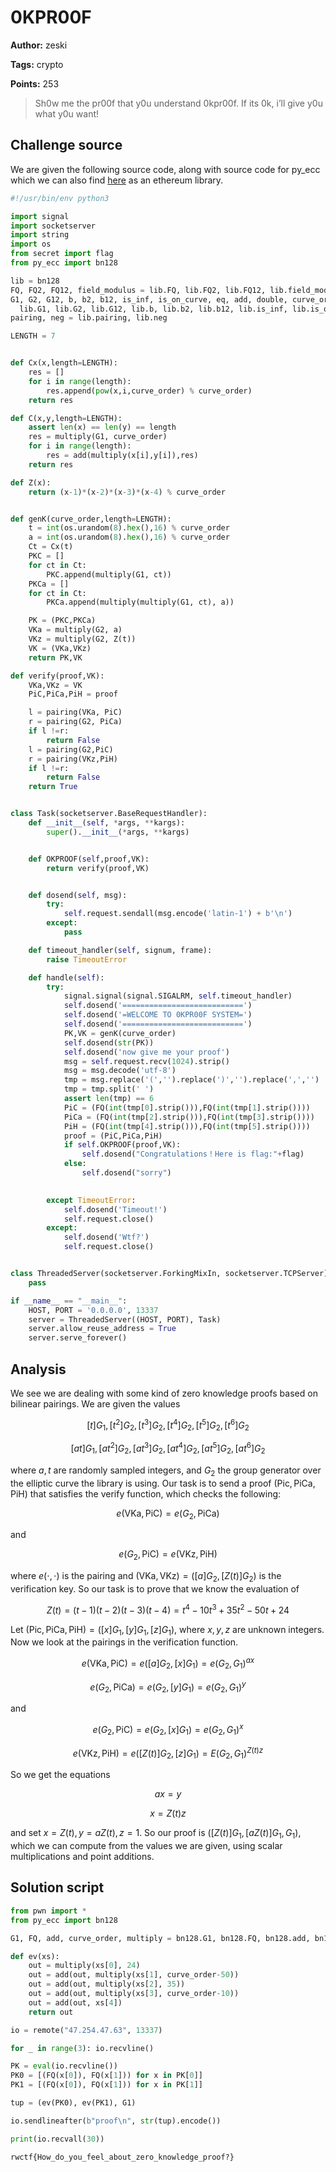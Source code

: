 # 0KPR00F

**Author:** zeski

**Tags:** crypto

**Points:** 253

> Sh0w me the pr00f that y0u understand 0kpr00f. If its 0k, i’ll give y0u what y0u want!


## Challenge source
We are given the following source code, along with source code for py_ecc which we can also find [here](https://github.com/ethereum/py_pairing) as an ethereum library.
```py
#!/usr/bin/env python3

import signal
import socketserver
import string
import os
from secret import flag
from py_ecc import bn128

lib = bn128
FQ, FQ2, FQ12, field_modulus = lib.FQ, lib.FQ2, lib.FQ12, lib.field_modulus
G1, G2, G12, b, b2, b12, is_inf, is_on_curve, eq, add, double, curve_order, multiply = \
  lib.G1, lib.G2, lib.G12, lib.b, lib.b2, lib.b12, lib.is_inf, lib.is_on_curve, lib.eq, lib.add, lib.double, lib.curve_order, lib.multiply
pairing, neg = lib.pairing, lib.neg

LENGTH = 7


def Cx(x,length=LENGTH):
    res = []
    for i in range(length):
        res.append(pow(x,i,curve_order) % curve_order)
    return res

def C(x,y,length=LENGTH):
    assert len(x) == len(y) == length
    res = multiply(G1, curve_order)
    for i in range(length):
        res = add(multiply(x[i],y[i]),res) 
    return res 

def Z(x):
    return (x-1)*(x-2)*(x-3)*(x-4) % curve_order


def genK(curve_order,length=LENGTH):
    t = int(os.urandom(8).hex(),16) % curve_order
    a = int(os.urandom(8).hex(),16) % curve_order
    Ct = Cx(t)
    PKC = []
    for ct in Ct:
        PKC.append(multiply(G1, ct))
    PKCa = []
    for ct in Ct:
        PKCa.append(multiply(multiply(G1, ct), a))

    PK = (PKC,PKCa)
    VKa = multiply(G2, a)
    VKz = multiply(G2, Z(t))
    VK = (VKa,VKz)
    return PK,VK

def verify(proof,VK):
    VKa,VKz = VK
    PiC,PiCa,PiH = proof

    l = pairing(VKa, PiC)
    r = pairing(G2, PiCa)
    if l !=r:
        return False
    l = pairing(G2,PiC)
    r = pairing(VKz,PiH)
    if l !=r:
        return False
    return True


class Task(socketserver.BaseRequestHandler):
    def __init__(self, *args, **kargs):
        super().__init__(*args, **kargs)


    def OKPROOF(self,proof,VK):
        return verify(proof,VK)


    def dosend(self, msg):
        try:
            self.request.sendall(msg.encode('latin-1') + b'\n')
        except:
            pass

    def timeout_handler(self, signum, frame):
        raise TimeoutError

    def handle(self):
        try:
            signal.signal(signal.SIGALRM, self.timeout_handler)
            self.dosend('===========================')
            self.dosend('=WELCOME TO 0KPR00F SYSTEM=')
            self.dosend('===========================')
            PK,VK = genK(curve_order)
            self.dosend(str(PK))
            self.dosend('now give me your proof')
            msg = self.request.recv(1024).strip()
            msg = msg.decode('utf-8')
            tmp = msg.replace('(','').replace(')','').replace(',','')
            tmp = tmp.split(' ')
            assert len(tmp) == 6
            PiC = (FQ(int(tmp[0].strip())),FQ(int(tmp[1].strip())))
            PiCa = (FQ(int(tmp[2].strip())),FQ(int(tmp[3].strip())))
            PiH = (FQ(int(tmp[4].strip())),FQ(int(tmp[5].strip())))
            proof = (PiC,PiCa,PiH)
            if self.OKPROOF(proof,VK):
                self.dosend("Congratulations！Here is flag:"+flag)
            else:
                self.dosend("sorry")
            

        except TimeoutError:
            self.dosend('Timeout!')
            self.request.close()
        except:
            self.dosend('Wtf?')
            self.request.close()


class ThreadedServer(socketserver.ForkingMixIn, socketserver.TCPServer):
    pass

if __name__ == "__main__":
    HOST, PORT = '0.0.0.0', 13337
    server = ThreadedServer((HOST, PORT), Task)
    server.allow_reuse_address = True
    server.serve_forever()
```

## Analysis
We see we are dealing with some kind of zero knowledge proofs based on bilinear pairings. We are given the values

$$
[t]G_1, [t^2]G_2, [t^3]G_2, [t^4]G_2, [t^5]G_2, [t^6]G_2
$$

$$
[at]G_1, [at^2]G_2, [at^3]G_2, [at^4]G_2, [at^5]G_2, [at^6]G_2
$$

where $a,t$ are randomly sampled integers, and $G_2$ the group generator over the elliptic curve the library is using.
Our task is to send a proof $(\text{Pic},\text{PiCa},\text{PiH})$ that satisfies the verify function, which checks the following:

$$
e(\text{VKa}, \text{PiC}) = e(G_2, \text{PiCa})
$$

and

$$
e(G_2,\text{PiC}) = e(\text{VKz},\text{PiH})
$$

where $e(\cdot,\cdot)$ is the pairing and $(\text{VKa}, \text{VKz}) = ([a]G_2, [Z(t)]G_2)$ is the verification key. So our task is to prove that we know the evaluation of 

$$
Z(t) = (t-1)(t-2)(t-3)(t-4) = t^4 - 10t^3 + 35t^2 -50t + 24
$$

Let $(\text{Pic},\text{PiCa},\text{PiH}) = ([x]G_1, [y]G_1, [z]G_1)$, where $x,y,z$ are unknown integers. Now we look at the pairings in the verification function.

$$
e(\text{VKa}, \text{PiC}) = e([a]G_2, [x]G_1) = e(G_2,G_1)^{ax}
$$

$$
e(G_2, \text{PiCa}) = e(G_2, [y]G_1) = e(G_2,G_1)^y
$$

and

$$
e(G_2,\text{PiC}) = e(G_2, [x]G_1) = e(G_2,G_1)^x
$$

$$
e(\text{VKz},\text{PiH}) = e([Z(t)]G_2, [z]G_1) = E(G_2,G_1)^{Z(t)z}
$$

So we get the equations

$$
ax = y
$$

$$
x = Z(t)z
$$

and set $x = Z(t), y = aZ(t), z = 1$. So our proof is $([Z(t)]G_1, [aZ(t)]G_1, G_1)$, which we can compute from the values we are given, using scalar multiplications and point additions.
## Solution script
```py
from pwn import *
from py_ecc import bn128

G1, FQ, add, curve_order, multiply = bn128.G1, bn128.FQ, bn128.add, bn128.curve_order, bn128.multiply

def ev(xs):
    out = multiply(xs[0], 24)
    out = add(out, multiply(xs[1], curve_order-50))
    out = add(out, multiply(xs[2], 35))
    out = add(out, multiply(xs[3], curve_order-10))
    out = add(out, xs[4])
    return out

io = remote("47.254.47.63", 13337)

for _ in range(3): io.recvline()

PK = eval(io.recvline())
PK0 = [(FQ(x[0]), FQ(x[1])) for x in PK[0]]
PK1 = [(FQ(x[0]), FQ(x[1])) for x in PK[1]]

tup = (ev(PK0), ev(PK1), G1)

io.sendlineafter(b"proof\n", str(tup).encode())

print(io.recvall(30))
```

`rwctf{How_do_you_feel_about_zero_knowledge_proof?}`
